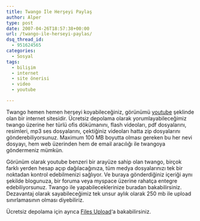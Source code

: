 ```yaml
---
title: Twango İle Herşeyi Paylaş
author: Alper
type: post
date: 2007-04-26T18:57:38+00:00
url: /twango-ile-herseyi-paylas/
dsq_thread_id:
  - 951624565
categories:
  - Sosyal
tags:
  - bilişim
  - internet
  - site önerisi
  - video
  - youtube

---
```

Twango hemen hemen herşeyi koyabileceğiniz, görünümü [youtube][1] şeklinde olan bir internet sitesidir. Ücretsiz depolama olarak yorumlayabileceğimiz twango üzerine her türlü ofis dökümanını, flash videoları, pdf dosyalarını, resimleri, mp3 ses dosyalarını, çektiğiniz videoları hatta zip dosyalarını gönderebiliyorsunuz. Maximum 100 MB boyutta olması gereken bu her nevi dosyayı, hem web üzerinden hem de email aracılığı ile twangoya göndermeniz mümkün.

Görünüm olarak youtube benzeri bir arayüze sahip olan twango, birçok farklı yerden hesap açıp dağılacağınıza, tüm medya dosyalarınızı tek bir noktadan kontrol edebilmenizi sağlıyor. Ve buraya gönderdiğiniz içeriği aynı şekilde blogunuza, bir foruma veya myspace üzerine rahatça entegre edebiliyorsunuz. Twango ile yapabileceklerinize buradan bakabilirsiniz. Dezavantaj olarak sayabileceğimiz tek unsur aylık olarak 250 mb ile upload sınırlamasının olması diyebiliriz.

Ücretsiz depolama için ayrıca [Files Upload][2]&#8216;a bakabilirsiniz.

 [1]: https://www.murekkep.org/etiket/youtube
 [2]: https://www.murekkep.org/site-onerisi-files-upload-67